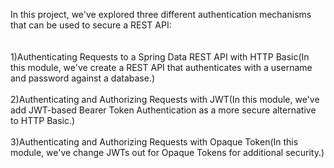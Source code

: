 In this project, we've explored three different authentication mechanisms that can be used to secure a REST API:<br><br><br>
1)Authenticating Requests to a Spring Data REST API with HTTP Basic(In this module, we've create a REST API that authenticates with a username and password against a database.)<br><br>
2)Authenticating and Authorizing Requests with JWT(In this module, we've add JWT-based Bearer Token Authentication as a more secure alternative to HTTP Basic.)<br><br>
3)Authenticating and Authorizing Requests with Opaque Token(In this module, we've change JWTs out for Opaque Tokens for additional security.)
